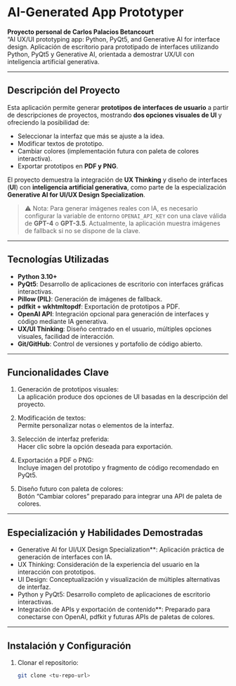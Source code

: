 # AI-Generated App Prototyper

**Proyecto personal de Carlos Palacios Betancourt**  
“AI UX/UI prototyping app: Python, PyQt5, and Generative AI for interface design.
Aplicación de escritorio para prototipado de interfaces utilizando Python, PyQt5 y Generative AI, orientada a demostrar UX/UI con inteligencia artificial generativa.

---

## Descripción del Proyecto

Esta aplicación permite generar **prototipos de interfaces de usuario** a partir de descripciones de proyectos, mostrando **dos opciones visuales de UI** y ofreciendo la posibilidad de:

- Seleccionar la interfaz que más se ajuste a la idea.
- Modificar textos de prototipo.
- Cambiar colores (implementación futura con paleta de colores interactiva).
- Exportar prototipos en **PDF y PNG**.

El proyecto demuestra la integración de **UX Thinking** y diseño de interfaces (**UI**) con **inteligencia artificial generativa**, como parte de la especialización **Generative AI for UI/UX Design Specialization**.

> ⚠️ Nota: Para generar imágenes reales con IA, es necesario configurar la variable de entorno `OPENAI_API_KEY` con una clave válida de **GPT-4** o **GPT-3.5**. Actualmente, la aplicación muestra imágenes de fallback si no se dispone de la clave.

---

## Tecnologías Utilizadas

- **Python 3.10+**
- **PyQt5**: Desarrollo de aplicaciones de escritorio con interfaces gráficas interactivas.
- **Pillow (PIL)**: Generación de imágenes de fallback.
- **pdfkit + wkhtmltopdf**: Exportación de prototipos a PDF.
- **OpenAI API**: Integración opcional para generación de interfaces y código mediante IA generativa.
- **UX/UI Thinking**: Diseño centrado en el usuario, múltiples opciones visuales, facilidad de interacción.
- **Git/GitHub**: Control de versiones y portafolio de código abierto.

---

## Funcionalidades Clave

1.  Generación de prototipos visuales:  
   La aplicación produce dos opciones de UI basadas en la descripción del proyecto.

2.  Modificación de textos:  
   Permite personalizar notas o elementos de la interfaz.

3.  Selección de interfaz preferida:  
   Hacer clic sobre la opción deseada para exportación.

4.  Exportación a PDF o PNG:  
   Incluye imagen del prototipo y fragmento de código recomendado en PyQt5.

5.  Diseño futuro con paleta de colores:  
   Botón “Cambiar colores” preparado para integrar una API de paleta de colores.

---

## Especialización y Habilidades Demostradas

- Generative AI for UI/UX Design Specialization**: Aplicación práctica de generación de interfaces con IA.
- UX Thinking: Consideración de la experiencia del usuario en la interacción con prototipos.
- UI Design: Conceptualización y visualización de múltiples alternativas de interfaz.
- Python y PyQt5: Desarrollo completo de aplicaciones de escritorio interactivas.
- Integración de APIs y exportación de contenido**: Preparado para conectarse con OpenAI, pdfkit y futuras APIs de paletas de colores.

---

## Instalación y Configuración

1. Clonar el repositorio:  
   ```bash
   git clone <tu-repo-url>

